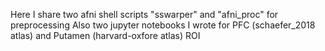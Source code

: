Here I share two afni shell scripts "sswarper" and "afni_proc" for preprocessing
Also two jupyter notebooks I wrote for PFC (schaefer_2018 atlas) and Putamen (harvard-oxfore atlas) ROI
